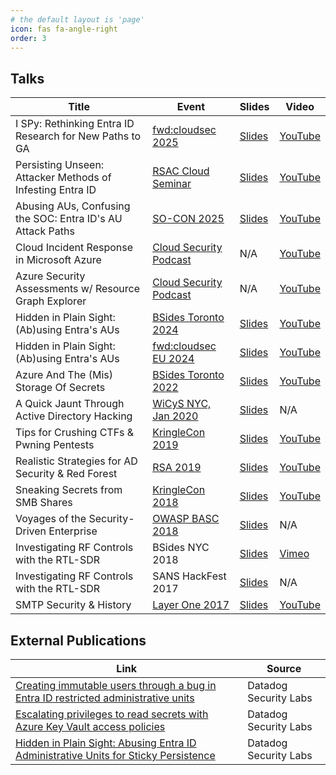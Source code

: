 ```yaml
---
# the default layout is 'page'
icon: fas fa-angle-right
order: 3
---
```


## Talks

| Title | Event | Slides | Video |
| - | - | - | - |
| I SPy: Rethinking Entra ID Research for New Paths to GA | [fwd:cloudsec 2025](https://fwdcloudsec.org/) | [Slides](/assets/pdf/2025_fwdcloudsec_I-SPy-Rethinking-Entra-ID-Research.pdf) | [YouTube](https://www.youtube.com/watch?v=oNpwtt1TEkQ) |
| Persisting Unseen: Attacker Methods of Infesting Entra ID | [RSAC Cloud Seminar](https://www.rsaconference.com/library/virtual%20seminar/hds19-cloud-security) | [Slides](/assets/pdf/2025_RSAC-Cloud-Seminar_Entra-ID-Persistence.pdf) | [YouTube](https://youtu.be/ngSFP-tgupM?si=ZNHXRV67vtHYX1V7&t=4720) |
| Abusing AUs, Confusing the SOC: Entra ID's AU Attack Paths | [SO-CON 2025](https://socon-2025.sessionize.com/session/771606) | [Slides](https://github.com/SpecterOps/presentations/blob/main/SO-CON%202025/Katie%20Knowles%20-%20Abusing%20AUs%2C%20Confusing%20the%20SOC%20-%20Entra%20ID's%20Administrative%20Unit%20Attack%20Paths/Katie%20Knowles%20-%20Abusing%20AUs%20Confusing%20the%20SOC%20-%20SO-CON%202025.pdf) | [YouTube](https://www.youtube.com/watch?v=oxD7-UhE3Nw) |
| Cloud Incident Response in Microsoft Azure | [Cloud Security Podcast](https://www.cloudsecuritypodcast.tv/) | N/A | [YouTube](https://www.youtube.com/watch?v=Qbssg1f9N-s) | |
| Azure Security Assessments w/ Resource Graph Explorer | [Cloud Security Podcast](https://www.cloudsecuritypodcast.tv/) | N/A | [YouTube](https://www.youtube.com/watch?v=XqNsmfaBZ6Y) | 
| Hidden in Plain Sight: (Ab)using Entra's AUs | [BSides Toronto 2024](https://pretalx.com/bsides-toronto-2024/schedule/) | [Slides](/assets/pdf/2024_BSidesTO_Hidden-in-Plain-Sight.pdf) | [YouTube](https://www.youtube.com/watch?v=jhWT5HG2OQc) |
| Hidden in Plain Sight: (Ab)using Entra's AUs | [fwd:cloudsec EU 2024](https://fwdcloudsec.org/conference/europe/) | [Slides](/assets/pdf/2024_fwdcloudsec_Hidden-in-Plain-Sight.pdf) | [YouTube](https://www.youtube.com/watch?v=Uoqu9r_-0sg) |
| Azure And The (Mis) Storage Of Secrets | [BSides Toronto 2022](https://www.bsidesto.ca/) | [Slides](/assets/pdf/2022_BSidesTO_Azure.pdf) | [YouTube](https://www.youtube.com/watch?v=SmxEvVg6Fe8) |
| A Quick Jaunt Through Active Directory Hacking | [WiCyS NYC, Jan 2020](https://www.wicysnymetro.org/events/pentesting-workshop/) | [Slides](/assets/pdf/2020_WiCyS_ADventure.pdf) | N/A |
| Tips for Crushing CTFs & Pwning Pentests | [KringleCon 2019](https://holidayhackchallenge.com/2019/) | [Slides](/assets/pdf/2019_KringleCon_HackIt.pdf) | [YouTube](https://www.youtube.com/watch?v=c02mH7F1xvU) |
| Realistic Strategies for AD Security & Red Forest | [RSA 2019](https://www.rsaconference.com/Library/presentation/USA/2019/future-forests-realistic-strategies-for-ad-security-red-forest-architecture) | [Slides](/assets/pdf/2019_RSA_AD.pdf) | [YouTube](https://www.youtube.com/watch?v=i6BI-9myiHY) |
| Sneaking Secrets from SMB Shares | [KringleCon 2018](https://www.holidayhackchallenge.com/2018/) | [Slides](/assets/pdf/2018_KringleCon_SMB.pdf) | [YouTube](https://www.youtube.com/watch?v=W6_JaApK0xM) |
| Voyages of the Security-Driven Enterprise | [OWASP BASC 2018](https://owasp.org/www-chapter-boston/) | [Slides](/assets/pdf/2018_BASC_Enterprise.pdf) | N/A |
| Investigating RF Controls with the RTL-SDR | BSides NYC 2018 | [Slides](/assets/pdf/2018_BSidesNYC_SDR.pdf) | [Vimeo](https://livestream.com/internetsociety2/bsidesnyc/videos/168910206) |
| Investigating RF Controls with the RTL-SDR | SANS HackFest 2017 | [Slides](/assets/pdf/2018_BSidesNYC_SDR.pdf) | N/A |
| SMTP Security & History | [Layer One 2017](https://www.youtube.com/playlist?list=PLa-neBkALhDRsQ51VdQHorzGMODqA_wiB) | [Slides](/assets/pdf/2017_LayerOne_SMTP.pdf) | [YouTube](https://www.youtube.com/watch?v=PHtukqtSdQc) |

## External Publications

| Link | Source |
| - | - |
| [Creating immutable users through a bug in Entra ID restricted administrative units](https://securitylabs.datadoghq.com/articles/creating-immutable-users-entra-id-administrative-units/) | Datadog Security Labs |
| [Escalating privileges to read secrets with Azure Key Vault access policies](https://securitylabs.datadoghq.com/articles/escalating-privileges-to-read-secrets-with-azure-key-vault-access-policies/) | Datadog Security Labs |
| [Hidden in Plain Sight: Abusing Entra ID Administrative Units for Sticky Persistence](https://securitylabs.datadoghq.com/articles/abusing-entra-id-administrative-units/) | Datadog Security Labs |